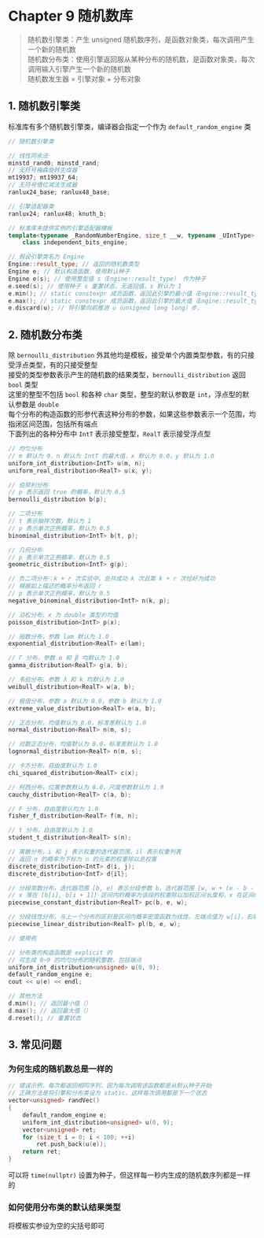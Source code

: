 # Chapter 9 随机数库

> 随机数引擎类：产生 unsigned 随机数序列，是函数对象类，每次调用产生一个新的随机数  
> 随机数分布类：使用引擎返回服从某种分布的随机数，是函数对象类，每次调用输入引擎产生一个新的随机数  
> 随机数发生器 = 引擎对象 + 分布对象  

## 1. 随机数引擎类

标准库有多个随机数引擎类，编译器会指定一个作为 `default_random_engine` 类  

```C++
// 随机数引擎类

// 线性同余法
minstd_rand0; minstd_rand;
// 无符号梅森旋转生成器
mt19937; mt19937_64;
// 无符号借位减法生成器
ranlux24_base; ranlux48_base;
```

```C++
// 引擎适配器类
ranlux24; ranlux48; knuth_b;

// 标准库未提供实例的引擎适配器模板
template<typename _RandomNumberEngine, size_t __w, typename _UIntType>
    class independent_bits_engine;
```

```C++
// 假设引擎类名为 Engine
Engine::result_type; // 返回的随机数类型
Engine e; // 默认构造函数，使用默认种子
Engine e(s); // 使用整型值 s（Engine::result_type） 作为种子
e.seed(s); // 使用种子 s 重置状态，无返回值，s 默认为 1
e.min(); // static constexpr 成员函数，返回此引擎的最小值（Engine::result_type）
e.max(); // static constexpr 成员函数，返回此引擎的最大值（Engine::result_type）
e.discard(u); // 将引擎向前推进 u（unsigned long long）步，
```

## 2. 随机数分布类

除 `bernoulli_distribution` 外其他均是模板，接受单个内置类型参数，有的只接受浮点类型，有的只接受整型  
接受的类型参数表示产生的随机数的结果类型，`bernoulli_distribution` 返回 `bool` 类型  
这里的整型不包括 `bool` 和各种 `char` 类型，整型的默认参数是 `int`，浮点型的默认参数是 `double`  
每个分布的构造函数的形参代表这种分布的参数，如果这些参数表示一个范围，均指闭区间范围，包括所有端点  
下面列出的各种分布中 `IntT` 表示接受整型，`RealT` 表示接受浮点型

```C++
// 均匀分布
// m 默认为 0，n 默认为 IntT 的最大值，x 默认为 0.0，y 默认为 1.0
uniform_int_distribution<IntT> u(m, n);
uniform_real_distribution<RealT> u(x, y);

// 伯努利分布
// p 表示返回 true 的概率，默认为 0.5
bernoulli_distribution b(p);

// 二项分布
// t 表示抽样次数，默认为 1
// p 表示单次正例概率，默认为 0.5
binominal_distribution<IntT> b(t, p);

// 几何分布
// p 表示单次正例概率，默认为 0.5
geometric_distribution<IntT> g(p);

// 负二项分布：k + r 次实验中，总共成功 k 次且第 k + r 次恰好为成功
// 根据如上描述的概率分布返回 r
// p 表示单次正例概率，默认为 0.5
negative_binominal_distribution<IntT> n(k, p);

// 泊松分布，x 为 double 类型的均值
poisson_distribution<IntT> p(x);

// 指数分布，参数 lam 默认为 1.0
exponential_distribution<RealT> e(lam);

// Γ 分布，参数 α 和 β 均默认为 1.0
gamma_distribution<RealT> g(a, b);

// 韦伯分布，参数 λ 和 k 均默认为 1.0
weibull_distribution<RealT> w(a, b);

// 极值分布，参数 a 默认为 0.0，参数 b 默认为 1.0
extreme_value_distribution<RealT> e(a, b);

// 正态分布，均值默认为 0.0，标准差默认为 1.0
normal_distribution<RealT> n(m, s);

// 对数正态分布，均值默认为 0.0，标准差默认为 1.0
lognormal_distribution<RealT> n(m, s);

// 卡方分布，自由度默认为 1.0
chi_squared_distribution<RealT> c(x);

// 柯西分布，位置参数默认为 0.0，尺度参数默认为 1.0
cauchy_distribution<RealT> c(a, b);

// F 分布，自由度默认均为 1.0
fisher_f_distribution<RealT> f(m, n);

// t 分布，自由度默认为 1.0
student_t_distribution<RealT> s(n);

// 离散分布，i 和 j 表示权重的迭代器范围，il 表示权重列表
// 返回 n 的概率为下标为 n 的元素的权重除以总权重
discrete_distribution<IntT> d(i, j);
discrete_distribution<IntT> d{il};

// 分段常数分布，迭代器范围 [b, e) 表示分段参数 b，迭代器范围 [w, w + (e - b - 1)) 表示权重参数 w
// x 落在 [b[i], b[i + 1]) 区间内的概率为该段的权重除以加权区间长度和，x 在区间内为均匀分布
piecewise_constant_distribution<RealT> pc(b, e, w);

// 分段线性分布，与上一个分布的区别是区间内概率密度函数为线性，左端点值为 w[i]，右端点值为 w[i + 1]
piecewise_linear_distribution<RealT> pl(b, e, w);
```

```C++
// 使用例

// 分布类的构造函数是 explicit 的
// 可生成 0~9 的均匀分布的随机整数，包括端点
uniform_int_distribution<unsigned> u(0, 9);
default_random_engine e;
cout << u(e) << endl;
```

```C++
// 其他方法
d.min(); // 返回最小值（）
d.max(); // 返回最大值（）
d.reset(); // 重置状态
```

## 3. 常见问题

### 为何生成的随机数总是一样的

```C++
// 错误示例，每次都返回相同序列，因为每次调用该函数都是从默认种子开始
// 正确方法是将引擎和分布类设为 static，这样每次调用都是下一个状态
vector<unsigned> randVec()
{
    default_random_engine e;
    uniform_int_distribution<unsigned> u(0, 9);
    vector<unsigned> ret;
    for (size_t i = 0; i < 100; ++i)
        ret.push_back(u(e));
    return ret;
}
```

可以将 `time(nullptr)` 设置为种子，但这样每一秒内生成的随机数序列都是一样的  

### 如何使用分布类的默认结果类型

将模板实参设为空的尖括号即可  
